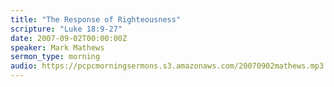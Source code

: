 ```yaml
---
title: "The Response of Righteousness"
scripture: "Luke 18:9-27"
date: 2007-09-02T00:00:00Z
speaker: Mark Mathews
sermon_type: morning
audio: https://pcpcmorningsermons.s3.amazonaws.com/20070902mathews.mp3 
---
```



